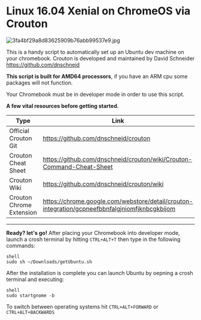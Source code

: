 
# Linux 16.04 Xenial on ChromeOS via Crouton
   
   
![3fa4bf29a8d83625909b76abb99537e9.jpg](http://pichoster.net/images/2017/10/03/3fa4bf29a8d83625909b76abb99537e9.jpg)
   
This is a handy script to automatically set up an Ubuntu dev machine on your chromebook. Crouton is developed and maintained by David Schneider https://github.com/dnschneid  

**This script is built for AMD64 processors**, if you have an ARM cpu some packages will not function.

Your Chromebook must be in developer mode in order to use this script.

**A few vital resources before getting started.** 

| Type | Link |
| ------ | ------ |
| Official Crouton Git | https://github.com/dnschneid/crouton |
| Crouton Cheat Sheet | https://github.com/dnschneid/crouton/wiki/Crouton-Command-Cheat-Sheet |
| Crouton Wiki | https://github.com/dnschneid/crouton/wiki |
| Crouton Chrome Extension | https://chrome.google.com/webstore/detail/crouton-integration/gcpneefbbnfalgjniomfjknbcgkbijom |
  
***
  
**Ready? let's go!** After placing your Chromebook into developer mode, launch a crosh terminal by hitting `CTRL+ALT+T` then type in the following commands:

```shell
shell  
sudo sh ~/Downloads/getUbuntu.sh
```

After the installation is complete you can launch Ubuntu by oepning a crosh terminal and executing:

```shell
shell  
sudo startgnome -b
```

To switch between operating systems hit `CTRL+ALT+FORWARD` or `CTRL+ALT+BACKWARDS`
